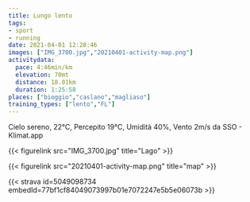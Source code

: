 ```yaml
---
title: Lungo lento
tags:
- sport
- running
date: 2021-04-01 12:28:46
images: ["IMG_3700.jpg","20210401-activity-map.png"]
activitydata:
  pace: 4:46min/km
  elevation: 70mt
  distance: 18.01km
  duration: 1:25:58
places: ["bioggio","caslano","magliaso"]
training_types: ["lento","FL"]
---
```


Cielo sereno, 22°C, Percepito 19°C, Umidità 40%, Vento 2m/s da SSO - Klimat.app

<!--more-->


{{< figurelink src="IMG_3700.jpg" title="Lago" >}}

{{< figurelink src="20210401-activity-map.png" title="map" >}}


{{< strava id=5049098734 embedId=77bf1cf84049073997b01e7072247e5b5e06073b >}}

